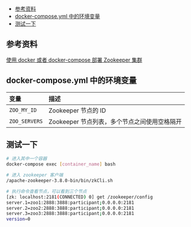 - [参考资料](#参考资料)
- [docker-compose.yml 中的环境变量](#docker-composeyml-中的环境变量)
- [测试一下](#测试一下)

## 参考资料

[使用 docker 或者 docker-compose 部署 Zookeeper 集群](https://www.cnblogs.com/shanfeng1000/p/14488665.html)

## docker-compose.yml 中的环境变量

| 变量          | 描述                                         |
| :------------ | :------------------------------------------- |
| `ZOO_MY_ID`   | Zookeeper 节点的 ID                          |
| `ZOO_SERVERS` | Zookeeper 节点列表，多个节点之间使用空格隔开 |

## 测试一下

```sh
# 进入其中一个容器
docker-compose exec [container_name] bash

# 进入 zookeeper 客户端
/apache-zookeeper-3.8.0-bin/bin/zkCli.sh

# 执行命令查看节点，可以看到三个节点
[zk: localhost:2181(CONNECTED) 0] get /zookeeper/config
server.1=zoo1:2888:3888:participant;0.0.0.0:2181
server.2=zoo2:2888:3888:participant;0.0.0.0:2181
server.3=zoo3:2888:3888:participant;0.0.0.0:2181
version=0

```
